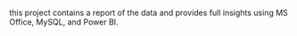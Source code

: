 this project contains a report of the data and provides full insights using MS Office, MySQL, and Power BI.

